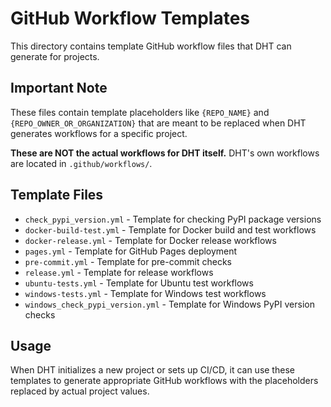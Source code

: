 # GitHub Workflow Templates

This directory contains template GitHub workflow files that DHT can generate for projects.

## Important Note

These files contain template placeholders like `{REPO_NAME}` and `{REPO_OWNER_OR_ORGANIZATION}` that are meant to be replaced when DHT generates workflows for a specific project.

**These are NOT the actual workflows for DHT itself.** DHT's own workflows are located in `.github/workflows/`.

## Template Files

- `check_pypi_version.yml` - Template for checking PyPI package versions
- `docker-build-test.yml` - Template for Docker build and test workflows
- `docker-release.yml` - Template for Docker release workflows
- `pages.yml` - Template for GitHub Pages deployment
- `pre-commit.yml` - Template for pre-commit checks
- `release.yml` - Template for release workflows
- `ubuntu-tests.yml` - Template for Ubuntu test workflows
- `windows-tests.yml` - Template for Windows test workflows
- `windows_check_pypi_version.yml` - Template for Windows PyPI version checks

## Usage

When DHT initializes a new project or sets up CI/CD, it can use these templates to generate appropriate GitHub workflows with the placeholders replaced by actual project values.
